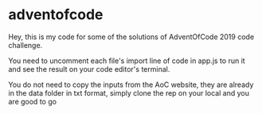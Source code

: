 # adventofcode

Hey, this is my code for some of the solutions of AdventOfCode 2019 code challenge. 

You need to uncomment each file's import line of code in app.js to run it and see the result on your code editor's terminal.

You do not need to copy the inputs from the AoC website, they are already in the data folder in txt format, simply clone the rep on your local and you are good to go
